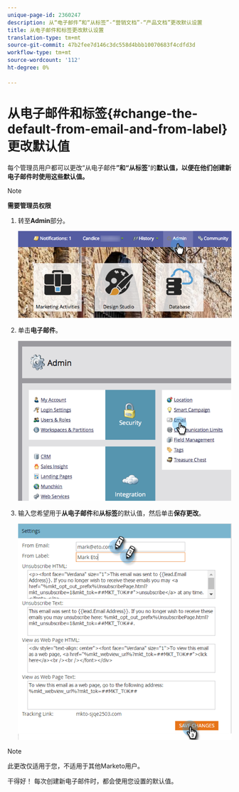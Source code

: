```yaml
---
unique-page-id: 2360247
description: 从“电子邮件”和“从标签”-“营销文档”-“产品文档”更改默认设置
title: 从电子邮件和标签更改默认设置
translation-type: tm+mt
source-git-commit: 47b2fee7d146c3dc558d4bbb10070683f4cdfd3d
workflow-type: tm+mt
source-wordcount: '112'
ht-degree: 0%

---
```



# 从电子邮件和标签{#change-the-default-from-email-and-from-label}更改默认值

每个管理员用户都可以更改“从电子邮件&#x200B;**”和“从标签**”的&#x200B;**默认值，以便在他们创建新电子邮件时使用这些默认值。**

>[!NOTE]
>
>**需要管理员权限**

1. 转至&#x200B;**Admin**&#x200B;部分。

   ![](assets/adminhand.png)

1. 单击&#x200B;**电子邮件**。

   ![](assets/image2014-9-18-16-3a27-3a19.png)

1. 输入您希望用于&#x200B;**从电子邮件**&#x200B;和&#x200B;**从标签**&#x200B;的默认值，然后单击&#x200B;**保存更改**。

   ![](assets/change-default-hands.png)

>[!NOTE]
>
>此更改仅适用于您，不适用于其他Marketo用户。

干得好！ 每次创建新电子邮件时，都会使用您设置的默认值。
